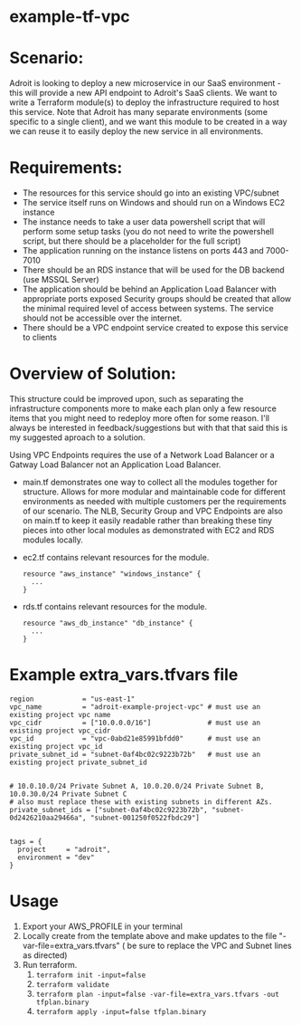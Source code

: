 # example-tf-vpc

# Scenario: 
Adroit is looking to deploy a new microservice in our SaaS environment - this will provide a new API endpoint to Adroit's SaaS clients. We want to write a Terraform module(s) to deploy the infrastructure required to host this service. Note that Adroit has many separate environments (some specific to a single client), and we want this module to be created in a way we can reuse it to easily deploy the new service in all environments.

# Requirements:
- The resources for this service should go into an existing VPC/subnet
- The service itself runs on Windows and should run on a Windows EC2 instance
- The instance needs to take a user data powershell script that will perform some setup tasks (you do not need to write the powershell script, but there should be a placeholder for the full script)
- The application running on the instance listens on ports 443 and 7000-7010
- There should be an RDS instance that will be used for the DB backend (use MSSQL Server)
- The application should be behind an Application Load Balancer with appropriate ports exposed
Security groups should be created that allow the minimal required level of access between systems. The service should not be accessible over the internet.
- There should be a VPC endpoint service created to expose this service to clients


# Overview of Solution:
This structure could be improved upon, such as separating the infrastructure components more to make each plan only a few resource items that you might need to redeploy more often for some reason. I'll always be interested in feedback/suggestions but with that that said this is my suggested aproach to a solution.  

Using VPC Endpoints requires the use of a Network Load Balancer or a Gatway Load Balancer not an Application Load Balancer. 

- main.tf demonstrates one way to collect all the modules together for structure. Allows for more modular and maintainable code for different environments as needed with multiple customers per the requirements of our scenario. The NLB, Security Group and VPC Endpoints are also on main.tf to keep it easily readable rather than breaking these tiny pieces into other local modules as demonstrated with EC2 and RDS modules locally. 

- ec2.tf contains relevant resources for the module.
  ``` hcl
  resource "aws_instance" "windows_instance" {
    ...
  }
  ```

- rds.tf contains relevant resources for the module.
  ``` hcl
  resource "aws_db_instance" "db_instance" {
    ...
  }
  ```


# Example extra_vars.tfvars file
```hcl
region            = "us-east-1"
vpc_name          = "adroit-example-project-vpc" # must use an existing project vpc name
vpc_cidr          = ["10.0.0.0/16"]              # must use an existing project vpc_cidr
vpc_id            = "vpc-0abd21e85991bfdd0"      # must use an existing project vpc_id
private_subnet_id = "subnet-0af4bc02c9223b72b"   # must use an existing project private_subnet_id


# 10.0.10.0/24 Private Subnet A, 10.0.20.0/24 Private Subnet B, 10.0.30.0/24 Private Subnet C
# also must replace these with existing subnets in different AZs. 
private_subnet_ids = ["subnet-0af4bc02c9223b72b", "subnet-0d2426210aa29466a", "subnet-001250f0522fbdc29"] 


tags = {
  project     = "adroit",
  environment = "dev"
}
```


# Usage 
1. Export your AWS_PROFILE in your terminal
2. Locally create from the template above and make updates to the file "-var-file=extra_vars.tfvars" ( be sure to replace the VPC and Subnet lines as directed)
3. Run terraform. 
	1.  `terraform init -input=false`
	2.  `terraform validate`
	3.  `terraform plan -input=false -var-file=extra_vars.tfvars -out tfplan.binary`
	4.  `terraform apply -input=false tfplan.binary`